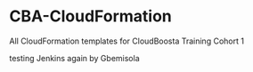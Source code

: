 # CBA-CloudFormation
All CloudFormation templates for CloudBoosta Training Cohort 1


testing Jenkins again by Gbemisola
